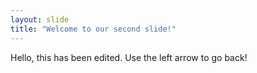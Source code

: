 ```yaml
---
layout: slide
title: "Welcome to our second slide!"
---
```

Hello, this has been edited.
Use the left arrow to go back!
